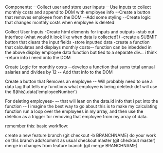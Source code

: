 Components:
--Collect user and store user inputs
--Use inputs to collect monthly costs and append to DOM with employee info
--Create a button that removes employee from the DOM
--Add some styling
--Create logic that changes monthly costs when employee is deleted


Collect User Inputs
-Create html elements for inputs and outputs
-stub out interface (what would it look like when data is collected?)
-create a SUBMIT button that clears the input fields
 -store inputted data
 -create a function that calculates and displays monthly costs-- function can be inbedded in the above display employee data function but tied to a separate div... i think
-return info i need onto the DOM

Create Logic for monthly costs
--develop a function that sums total annual salaries and divides by 12
-- Add that info to the DOM

Create a button that Removes an employee
-- Will probably need to use a data tag that tells my functions what employee is being deleted:
  def will use the $(this).data('employeeNumber')

For deleting employees-
-- that will lean on the data.id info that i put into the function
-- I imagine the best way to go about this is to make my calculating function run a loop over the employees in my array, and then use the deletion as a trigger for removing that employee from my array of data.



remember this:
basic workflow:

create a new feature branch (git checkout -b BRANCHNAME)
do your work on this branch
add/commit as usual
checkout master (git checkout master)
merge in changes from feature branch (git merge BRANCHNAME)
